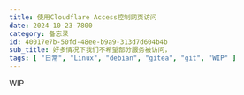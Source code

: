```yaml
---
title: 使用Cloudflare Access控制网页访问
date: 2024-10-23-7800
category: 备忘录
id: 40017e7b-50fd-48ee-b9a9-313d7d604b4b
sub_title: 好多情况下我们不希望部分服务被访问，
tags: [ "日常", "Linux", "debian", "gitea", "git", "WIP" ]
---
```


WIP